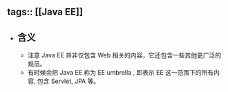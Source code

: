 tags:: [[Java EE]]
---

- ## 含义
	- 注意 Java EE 并非仅包含 Web 相关的内容，它还包含一些其他更广泛的规范。
	- 有时候会把 Java EE 称为 EE umbrella , 即表示 EE 这一范围下的所有内容, 包含 Servlet, JPA 等。